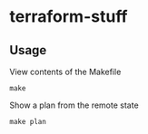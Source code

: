 # terraform-stuff

## Usage
View contents of the Makefile
```
make
```

Show a plan from the remote state
```
make plan
```
